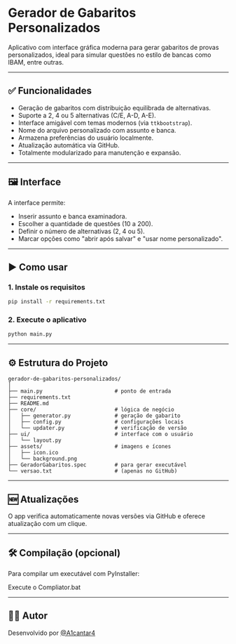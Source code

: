 # Gerador de Gabaritos Personalizados

Aplicativo com interface gráfica moderna para gerar gabaritos de provas personalizados, ideal para simular questões no estilo de bancas como IBAM, entre outras.

---

## ✅ Funcionalidades

- Geração de gabaritos com distribuição equilibrada de alternativas.
- Suporte a 2, 4 ou 5 alternativas (C/E, A-D, A-E).
- Interface amigável com temas modernos (via `ttkbootstrap`).
- Nome do arquivo personalizado com assunto e banca.
- Armazena preferências do usuário localmente.
- Atualização automática via GitHub.
- Totalmente modularizado para manutenção e expansão.

---

## 🖼️ Interface

A interface permite:

- Inserir assunto e banca examinadora.
- Escolher a quantidade de questões (10 a 200).
- Definir o número de alternativas (2, 4 ou 5).
- Marcar opções como "abrir após salvar" e "usar nome personalizado".

---

## ▶️ Como usar

### 1. Instale os requisitos

```bash
pip install -r requirements.txt
```

### 2. Execute o aplicativo

```bash
python main.py
```

---

## ⚙️ Estrutura do Projeto

```
gerador-de-gabaritos-personalizados/
│
├── main.py                       # ponto de entrada
├── requirements.txt
├── README.md
├── core/                         # lógica de negócio
│   ├── generator.py              # geração de gabarito
│   ├── config.py                 # configurações locais
│   └── updater.py                # verificação de versão
├── ui/                           # interface com o usuário
│   └── layout.py
├── assets/                       # imagens e ícones
│   ├── icon.ico
│   └── background.png
├── GeradorGabaritos.spec         # para gerar executável
└── versao.txt                    # (apenas no GitHub)
```

---

## 🆕 Atualizações

O app verifica automaticamente novas versões via GitHub e oferece atualização com um clique.

---

## 🛠️ Compilação (opcional)

Para compilar um executável com PyInstaller:

Execute o Compliator.bat

---

## 👨‍💻 Autor

Desenvolvido por [@A1cantar4](https://github.com/A1cantar4)
